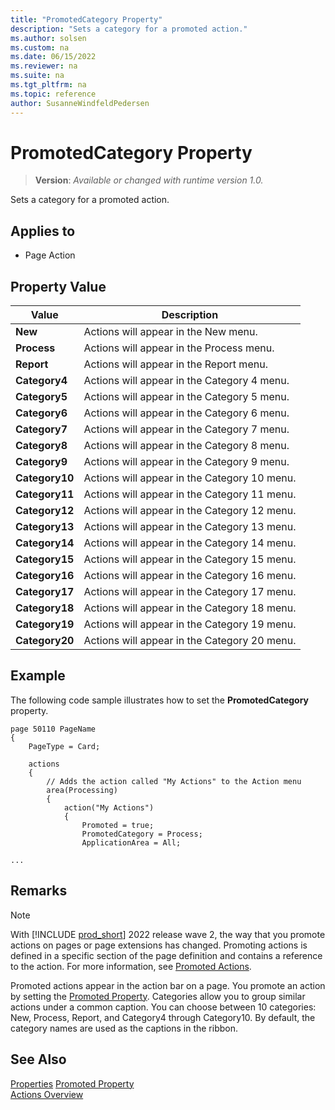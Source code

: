 ```yaml
---
title: "PromotedCategory Property"
description: "Sets a category for a promoted action."
ms.author: solsen
ms.custom: na
ms.date: 06/15/2022
ms.reviewer: na
ms.suite: na
ms.tgt_pltfrm: na
ms.topic: reference
author: SusanneWindfeldPedersen
---
```

[//]: # (START>DO_NOT_EDIT)
[//]: # (IMPORTANT:Do not edit any of the content between here and the END>DO_NOT_EDIT.)
[//]: # (Any modifications should be made in the .xml files in the ModernDev repo.)
# PromotedCategory Property
> **Version**: _Available or changed with runtime version 1.0._

Sets a category for a promoted action.

## Applies to
-   Page Action

## Property Value

|Value|Description|
|-----------|---------------------------------------|
|**New**|Actions will appear in the New menu.|
|**Process**|Actions will appear in the Process menu.|
|**Report**|Actions will appear in the Report menu.|
|**Category4**|Actions will appear in the Category 4 menu.|
|**Category5**|Actions will appear in the Category 5 menu.|
|**Category6**|Actions will appear in the Category 6 menu.|
|**Category7**|Actions will appear in the Category 7 menu.|
|**Category8**|Actions will appear in the Category 8 menu.|
|**Category9**|Actions will appear in the Category 9 menu.|
|**Category10**|Actions will appear in the Category 10 menu.|
|**Category11**|Actions will appear in the Category 11 menu.|
|**Category12**|Actions will appear in the Category 12 menu.|
|**Category13**|Actions will appear in the Category 13 menu.|
|**Category14**|Actions will appear in the Category 14 menu.|
|**Category15**|Actions will appear in the Category 15 menu.|
|**Category16**|Actions will appear in the Category 16 menu.|
|**Category17**|Actions will appear in the Category 17 menu.|
|**Category18**|Actions will appear in the Category 18 menu.|
|**Category19**|Actions will appear in the Category 19 menu.|
|**Category20**|Actions will appear in the Category 20 menu.|

[//]: # (IMPORTANT: END>DO_NOT_EDIT)


## Example

The following code sample illustrates how to set the **PromotedCategory** property.

```AL
page 50110 PageName
{
    PageType = Card;

    actions
    {
        // Adds the action called "My Actions" to the Action menu 
        area(Processing)
        {
            action("My Actions")
            {
                Promoted = true;
                PromotedCategory = Process;
                ApplicationArea = All;

...
```
  
## Remarks

> [!NOTE]  
> With [!INCLUDE [prod_short](../includes/prod_short.md)] 2022 release wave 2, the way that you promote actions on pages or page extensions has changed. Promoting actions is defined in a specific section of the page definition and contains a reference to the action. For more information, see [Promoted Actions](../devenv-promoted-actions.md).

Promoted actions appear in the action bar on a page. You promote an action by setting the [Promoted Property](devenv-promoted-property.md). Categories allow you to group similar actions under a common caption. You can choose between 10 categories: New, Process, Report, and Category4 through Category10. By default, the category names are used as the captions in the ribbon. <!--For information about changing the captions, see [How to: Define Promoted Action Categories Captions for the Ribbon](How-to-Define-Promoted-Action-Categories-Captions-for-the-Ribbon.md).  -->
  
## See Also  

[Properties](devenv-properties.md)
[Promoted Property](devenv-promoted-property.md)  
[Actions Overview](../devenv-actions-overview.md)  